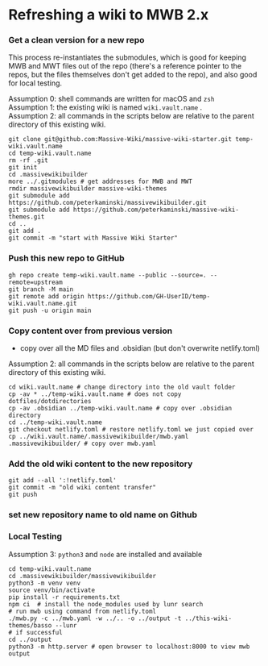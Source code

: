 # Refreshing a wiki to MWB 2.x

### Get a clean version for a new repo

This process re-instantiates the submodules, which is good for keeping MWB and MWT files out of the repo (there's a reference pointer to the repos, but the files themselves don't get added to the repo), and also good for local testing.

Assumption 0: shell commands are written for macOS and `zsh`  
Assumption 1: the existing wiki is named `wiki.vault.name` .  
Assumption 2: all commands in the scripts below are relative to the parent directory of this existing wiki.  

``` shell
git clone git@github.com:Massive-Wiki/massive-wiki-starter.git temp-wiki.vault.name
cd temp-wiki.vault.name
rm -rf .git
git init
cd .massivewikibuilder
more ../.gitmodules # get addresses for MWB and MWT
rmdir massivewikibuilder massive-wiki-themes
git submodule add https://github.com/peterkaminski/massivewikibuilder.git
git submodule add https://github.com/peterkaminski/massive-wiki-themes.git
cd ..
git add .
git commit -m "start with Massive Wiki Starter"
```

### Push this new repo to GitHub

```Shell
gh repo create temp-wiki.vault.name --public --source=. --remote=upstream
git branch -M main
git remote add origin https://github.com/GH-UserID/temp-wiki.vault.name.git
git push -u origin main
```


### Copy content over from previous version

- copy over all the MD files and .obsidian (but don't overwrite netlify.toml)

Assumption 2: all commands in the scripts below are relative to the parent directory of this existing wiki.

```Shell
cd wiki.vault.name # change directory into the old vault folder
cp -av * ../temp-wiki.vault.name # does not copy dotfiles/dotdirectories
cp -av .obsidian ../temp-wiki.vault.name # copy over .obsidian directory
cd ../temp-wiki.vault.name
git checkout netlify.toml # restore netlify.toml we just copied over
cp ../wiki.vault.name/.massivewikibuilder/mwb.yaml .massivewikibuilder/ # copy over mwb.yaml
```

### Add the old wiki content to the new repository
```Shell
git add --all ':!netlify.toml'
git commit -m "old wiki content transfer"
git push
```

### set new repository name to old name on Github

### Local Testing

Assumption 3: `python3` and `node` are installed and available

```Shell
cd temp-wiki.vault.name
cd .massivewikibuilder/massivewikibuilder
python3 -m venv venv
source venv/bin/activate
pip install -r requirements.txt
npm ci  # install the node_modules used by lunr search
# run mwb using command from netlify.toml
./mwb.py -c ../mwb.yaml -w ../.. -o ../output -t ../this-wiki-themes/basso --lunr
# if successful
cd ../output
python3 -m http.server # open browser to localhost:8000 to view mwb output
```

